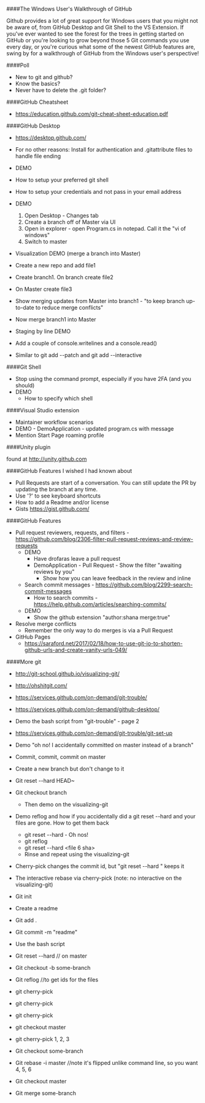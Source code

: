 ####The Windows User's Walkthrough of GitHub

Github provides a lot of great support for Windows users that you might not be aware of, from GitHub Desktop and Git Shell to the VS Extension. If you've ever wanted to see the forest for the trees in getting started on GitHub or you're looking to grow beyond those 5 Git commands you use every day, or you're curious what some of the newest GitHub features are, swing by for a walkthrough of GitHub from the Windows user's perspective!

####Poll
- New to git and github?
- Know the basics?
- Never have to delete the .git folder?

####GitHub Cheatsheet
- https://education.github.com/git-cheat-sheet-education.pdf

####GitHub Desktop
- https://desktop.github.com/
- For no other reasons: Install for authentication and .gitattribute files to handle file ending 

- DEMO
 - How to setup your preferred git shell 
 - How to setup your credentials and not pass in your email address

- DEMO

  1. Open Desktop - Changes tab
  2. Create a branch off of Master via UI
  3. Open in explorer - open Program.cs in notepad. Call it the "vi of windows"
  4. Switch to master
		
- Visualization DEMO (merge a branch into Master)
 - Create a new repo and add file1
 - Create branch1. On branch create file2
 - On Master create file3
 - Show merging updates from Master into branch1 - "to keep branch up-to-date to reduce merge conflicts"
 - Now merge branch1 into Master
	
- Staging by line DEMO
 - Add a couple of console.writelines and a console.read()
 - Similar to git add --patch and git add --interactive
		
####Git Shell 
 - Stop using the command prompt, especially if you have 2FA (and you should)
 - DEMO
   - How to specify which shell

####Visual Studio extension
 - Maintainer workflow scenarios 
 - DEMO
		- DemoApplication - updated program.cs with message
 - Mention Start Page roaming profile

####Unity plugin

found at http://unity.github.com

####GitHub Features I wished I had known about
 - Pull Requests are start of a conversation. You can still update the PR by updating the branch at any time.
 - Use '?' to see keyboard shortcuts
 - How to add a Readme and/or license
 - Gists https://gist.github.com/
	
####GitHub Features
 - Pull request reviewers, requests, and filters - https://github.com/blog/2306-filter-pull-request-reviews-and-review-requests
   - DEMO 
     - Have drofaras leave a pull request
     - DemoApplication - Pull Request - Show the filter "awaiting reviews by you"
	   - Show how you can leave feedback in the review and inline
   - Search commit messages - https://github.com/blog/2299-search-commit-messages
     - How to search commits - https://help.github.com/articles/searching-commits/
   - DEMO 
     - Show the github extension "author:shana merge:true"
- Resolve merge conflicts 
  - Remember the only way to do merges is via a Pull Request
- GitHub Pages 
	- https://saraford.net/2017/02/18/how-to-use-git-io-to-shorten-github-urls-and-create-vanity-urls-049/

####More git

- http://git-school.github.io/visualizing-git/
- http://ohshitgit.com/
- https://services.github.com/on-demand/git-trouble/
- https://services.github.com/on-demand/github-desktop/

- Demo the bash script from "git-trouble" - page 2
 - https://services.github.com/on-demand/git-trouble/git-set-up

- Demo "oh no! I accidentally committed on master instead of a branch"
 - Commit, commit, commit on master
 - Create a new branch but don't change to it
  - Git reset --hard HEAD~
  - Git checkout branch
	- Then demo on the visualizing-git

- Demo reflog and how if you accidentally did a git reset --hard and your files are gone. How to get them back
  - git reset --hard <file4 sha> - Oh nos!
  - git reflog
  - git reset --hard <file 6 sha>
  - Rinse and repeat using the visualizing-git

- Cherry-pick changes the commit id, but "git reset --hard <id>" keeps it
	
- The interactive rebase via cherry-pick (note: no interactive on the visualizing-git)
 - Git init
 - Create a readme
 - Git add .
 - Git commit -m "readme"
 - Use the bash script
 - Git reset --hard <readme> // on master
 - Git checkout -b some-branch
 - Git reflog //to get ids for the files
 - git cherry-pick <file4 sha>
 - git cherry-pick <file6 sha>
 - git cherry-pick <file5 sha>
 - git checkout master
 - git cherry-pick 1, 2, 3		
 - Git checkout some-branch
 - Git rebase -i master //note it's flipped unlike command line, so you want 4, 5, 6
 - Git checkout master
 - Git merge some-branch


